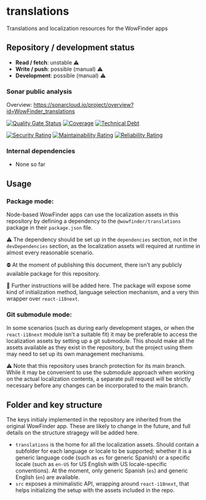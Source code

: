 # translations

Translations and localization resources for the WowFinder apps

## Repository / development status

-   **Read / fetch**: unstable ⚠️
-   **Write / push**: possible (manual) ⚠️
-   **Development**: possible (manual) ⚠️

### Sonar public analysis

Overview: https://sonarcloud.io/project/overview?id=WowFinder_translations

[![Quality Gate Status](https://sonarcloud.io/api/project_badges/measure?project=WowFinder_translations&metric=alert_status)](https://sonarcloud.io/summary/new_code?id=WowFinder_translations)
[![Coverage](https://sonarcloud.io/api/project_badges/measure?project=WowFinder_translations&metric=coverage)](https://sonarcloud.io/summary/new_code?id=WowFinder_translations)
[![Technical Debt](https://sonarcloud.io/api/project_badges/measure?project=WowFinder_translations&metric=sqale_index)](https://sonarcloud.io/summary/new_code?id=WowFinder_translations)

[![Security Rating](https://sonarcloud.io/api/project_badges/measure?project=WowFinder_translations&metric=security_rating)](https://sonarcloud.io/summary/new_code?id=WowFinder_translations)
[![Maintainability Rating](https://sonarcloud.io/api/project_badges/measure?project=WowFinder_translations&metric=sqale_rating)](https://sonarcloud.io/summary/new_code?id=WowFinder_translations)
[![Reliability Rating](https://sonarcloud.io/api/project_badges/measure?project=WowFinder_translations&metric=reliability_rating)](https://sonarcloud.io/summary/new_code?id=WowFinder_translations)

### Internal dependencies

-   None so far

## Usage

### Package mode:

Node-based WowFinder apps can use the localization assets in this repository by defining a dependency to the `@wowfinder/translations` package in their `package.json` file.

⚠️ The dependency should be set up in the `dependencies` section, not in the `devDependencies` section, as the localization assets will required at runtime in almost every reasonable scenario.

⛔ At the moment of publishing this document, there isn't any publicly available package for this repository.

🚧 Further instructions will be added here. The package will expose some kind of initialization method, language selection mechanism, and a very thin wrapper over `react-i18next`.

### Git submodule mode:

In some scenarios (such as during early development stages, or when the `react-i18next` module isn't a suitable fit) it may be preferable to access the localization assets by setting up a git submodule. This should make all the assets available as they exist in the repository, but the project using them may need to set up its own management mechanisms.

⚠️ Note that this repository uses branch protection for its main branch. While it may be convenient to use the submodule approach when working on the actual localization contents, a separate pull request will be strictly necessary before any changes can be incorporated to the main branch.

## Folder and key structure

The keys initialy implemented in the repository are inherited from the original WowFinder app. These are likely to change in the future, and full details on the structure stragegy will be added here.

- `translations` is the home for all the localization assets. Should contain a subfolder for each language or locale to be supported; whether it is a generic language code (such as `es` for generic Spanish) or a specific locale (such as `en-US` for US English with US locale-specific conventions). At the moment, only generic Spanish (`es`) and generic English (`en`) are available.
- `src` exposes a minimalistic API, wrapping around `react-i18next`, that helps initializing the setup with the assets included in the repo.